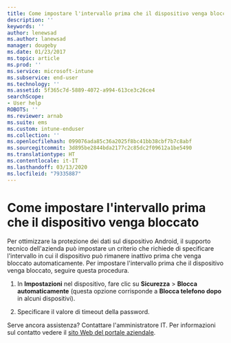 ```yaml
---
title: Come impostare l'intervallo prima che il dispositivo venga bloccato | Microsoft Docs
description: ''
keywords: ''
author: lenewsad
ms.author: lanewsad
manager: dougeby
ms.date: 01/23/2017
ms.topic: article
ms.prod: ''
ms.service: microsoft-intune
ms.subservice: end-user
ms.technology: ''
ms.assetid: 5f365c7d-5889-4072-a994-613ce3c26ce4
searchScope:
- User help
ROBOTS: ''
ms.reviewer: arnab
ms.suite: ems
ms.custom: intune-enduser
ms.collection: ''
ms.openlocfilehash: 099076ada85c36a2025f8bc41bb38cbf7b7c8abf
ms.sourcegitcommit: 3d895be2844bda2177c2c85dc2f09612a1be5490
ms.translationtype: HT
ms.contentlocale: it-IT
ms.lasthandoff: 03/13/2020
ms.locfileid: "79335887"
---
```

# <a name="how-to-set-the-amount-of-time-before-your-device-is-locked"></a>Come impostare l'intervallo prima che il dispositivo venga bloccato

Per ottimizzare la protezione dei dati sul dispositivo Android, il supporto tecnico dell'azienda può impostare un criterio che richiede di specificare l'intervallo in cui il dispositivo può rimanere inattivo prima che venga bloccato automaticamente. Per impostare l'intervallo prima che il dispositivo venga bloccato, seguire questa procedura.

1. In **Impostazioni** nel dispositivo, fare clic su **Sicurezza** &gt; **Blocca automaticamente** (questa opzione corrisponde a **Blocca telefono dopo** in alcuni dispositivi).

2. Specificare il valore di timeout della password.

Serve ancora assistenza? Contattare l'amministratore IT. Per informazioni sul contatto vedere il [sito Web del portale aziendale](https://go.microsoft.com/fwlink/?linkid=2010980).
